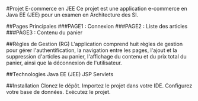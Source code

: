 #Projet E-commerce en JEE
Ce projet est une application e-commerce en Java EE (JEE) pour un examen en Architecture des SI.

##Pages Principales
###PAGE1 : Connexion
###PAGE2 : Liste des articles
###PAGE3 : Contenu du panier

##Règles de Gestion (RG)
L'application comprend huit règles de gestion pour gérer l'authentification, la navigation entre les pages, l'ajout et la suppression d'articles au panier, l'affichage du contenu et du prix total du panier, ainsi que la déconnexion de l'utilisateur.

##Technologies
Java EE (JEE)
JSP
Servlets

##Installation
Clonez le dépôt.
Importez le projet dans votre IDE.
Configurez votre base de données.
Exécutez le projet.
